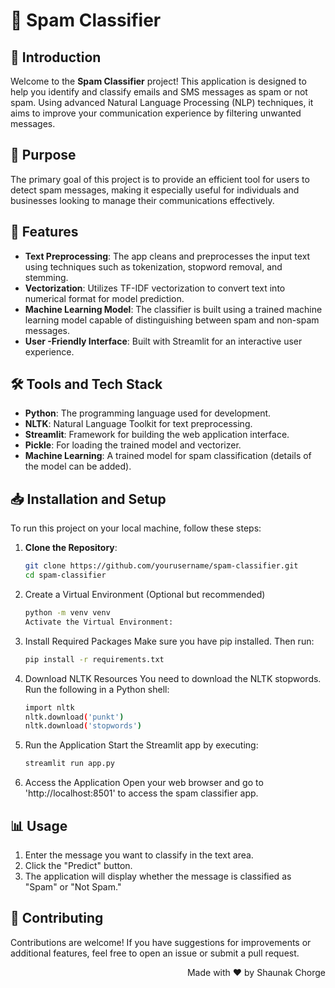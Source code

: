 # 📧 Spam Classifier

## 🚀 Introduction
Welcome to the **Spam Classifier** project! This application is designed to help you identify and classify emails and SMS messages as spam or not spam. Using advanced Natural Language Processing (NLP) techniques, it aims to improve your communication experience by filtering unwanted messages.

## 🎯 Purpose
The primary goal of this project is to provide an efficient tool for users to detect spam messages, making it especially useful for individuals and businesses looking to manage their communications effectively.

## 🔧 Features
- **Text Preprocessing**: The app cleans and preprocesses the input text using techniques such as tokenization, stopword removal, and stemming.
- **Vectorization**: Utilizes TF-IDF vectorization to convert text into numerical format for model prediction.
- **Machine Learning Model**: The classifier is built using a trained machine learning model capable of distinguishing between spam and non-spam messages.
- **User -Friendly Interface**: Built with Streamlit for an interactive user experience.


## 🛠️ Tools and Tech Stack
- **Python**: The programming language used for development.
- **NLTK**: Natural Language Toolkit for text preprocessing.
- **Streamlit**: Framework for building the web application interface.
- **Pickle**: For loading the trained model and vectorizer.
- **Machine Learning**: A trained model for spam classification (details of the model can be added).

## 📥 Installation and Setup

To run this project on your local machine, follow these steps:

1. **Clone the Repository**:
   ```bash
   git clone https://github.com/yourusername/spam-classifier.git
   cd spam-classifier
   ```

2. Create a Virtual Environment (Optional but recommended)
   ```bash
   python -m venv venv
   Activate the Virtual Environment:
   ```


3. Install Required Packages Make sure you have pip installed. Then run:
   ```bash
   pip install -r requirements.txt
   ```

4. Download NLTK Resources You need to download the NLTK stopwords. Run the following in a Python shell:
   ```bash
   import nltk
   nltk.download('punkt')
   nltk.download('stopwords')
   ```

5. Run the Application Start the Streamlit app by executing:

   ```bash
   streamlit run app.py
   ```

6. Access the Application Open your web browser and go to 'http://localhost:8501' to access the spam classifier app.



## 📊 Usage
1. Enter the message you want to classify in the text area.
2. Click the "Predict" button.
3. The application will display whether the message is classified as "Spam" or "Not Spam."


## 🤝 Contributing
Contributions are welcome! If you have suggestions for improvements or additional features, feel free to open an issue or submit a pull request.



<div align="right">
  <p>Made with ❤️ by Shaunak Chorge</p>
</div>






